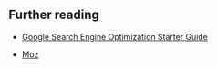 ## Further reading

* [Google Search Engine Optimization
Starter Guide](http://static.googleusercontent.com/media/www.google.com/en/us/webmasters/docs/search-engine-optimization-starter-guide.pdf)

* [Moz](http://moz.com/)
